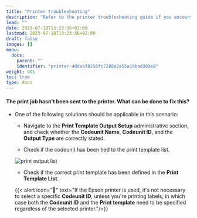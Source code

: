 ```yaml
---
title: "Printer troubleshooting"
description: "Refer to the printer troubleshooting guide if you encounter related issues."
lead: ""
date: 2023-07-18T13:23:56+02:00
lastmod: 2023-07-18T13:23:56+02:00
draft: false
images: []
menu:
  docs:
    parent: ""
    identifier: "printer-40dab78256fc7288a2a55a19bad300e8"
weight: 901
toc: true
type: docs
---
```


#### The print job hasn't been sent to the printer. What can be done to fix this?

- One of the following solutions should be applicable in this scenario:

  - Navigate to the **Print Template Output Setup** administrative section, and check whether the **Codeunit Name**, **Codeunit ID**, and the **Output Type** are correctly stated. 

  - Check if the codeunit has been tied to the print template list.

  ![print output list](print_output_list.PNG)

  - Check if the correct print template has been defined in the **Print Template List**.

  {{< alert icon="📝" text="If the Epson printer is used, it's not necessary to select a specific <b>Codeunit ID</b>, unless you're printing labels, in which case both the <b>Codeunit ID</b> and the <b>Print template</b> need to be specified regardless of the selected printer."/>}}

